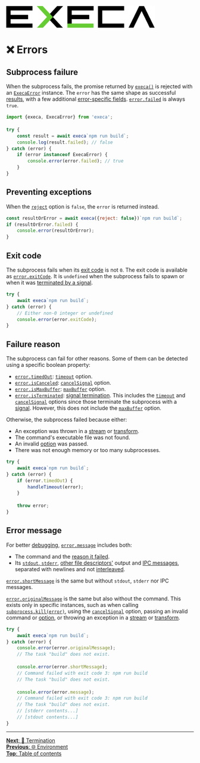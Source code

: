 <picture>
	<source media="(prefers-color-scheme: dark)" srcset="../media/logo_dark.svg">
	<img alt="execa logo" src="../media/logo.svg" width="400">
</picture>
<br>

# ❌ Errors

## Subprocess failure

When the subprocess fails, the promise returned by [`execa()`](api.md#execafile-arguments-options) is rejected with an [`ExecaError`](api.md#execaerror) instance. The `error` has the same shape as successful [results](api.md#result), with a few additional [error-specific fields](api.md#execaerror). [`error.failed`](api.md#resultfailed) is always `true`.

```js
import {execa, ExecaError} from 'execa';

try {
	const result = await execa`npm run build`;
	console.log(result.failed); // false
} catch (error) {
	if (error instanceof ExecaError) {
		console.error(error.failed); // true
	}
}
```

## Preventing exceptions

When the [`reject`](api.md#optionsreject) option is `false`, the `error` is returned instead.

```js
const resultOrError = await execa({reject: false})`npm run build`;
if (resultOrError.failed) {
	console.error(resultOrError);
}
```

## Exit code

The subprocess fails when its [exit code](https://en.wikipedia.org/wiki/Exit_status) is not `0`. The exit code is available as [`error.exitCode`](api.md#errorexitcode). It is `undefined` when the subprocess fails to spawn or when it was [terminated by a signal](termination.md#signal-termination).

```js
try {
	await execa`npm run build`;
} catch (error) {
	// Either non-0 integer or undefined
	console.error(error.exitCode);
}
```

## Failure reason

The subprocess can fail for other reasons. Some of them can be detected using a specific boolean property:
- [`error.timedOut`](api.md#errortimedout): [`timeout`](termination.md#timeout) option.
- [`error.isCanceled`](api.md#erroriscanceled): [`cancelSignal`](termination.md#canceling) option.
- [`error.isMaxBuffer`](api.md#errorismaxbuffer): [`maxBuffer`](output.md#big-output) option.
- [`error.isTerminated`](api.md#erroristerminated): [signal termination](termination.md#signal-termination). This includes the [`timeout`](termination.md#timeout) and [`cancelSignal`](termination.md#canceling) options since those terminate the subprocess with a [signal](termination.md#default-signal). However, this does not include the [`maxBuffer`](output.md#big-output) option.

Otherwise, the subprocess failed because either:
- An exception was thrown in a [stream](streams.md) or [transform](transform.md).
- The command's executable file was not found.
- An invalid [option](api.md#options) was passed.
- There was not enough memory or too many subprocesses.

```js
try {
	await execa`npm run build`;
} catch (error) {
	if (error.timedOut) {
		handleTimeout(error);
	}

	throw error;
}
```

## Error message

For better [debugging](debugging.md), [`error.message`](api.md#errormessage) includes both:
- The command and the [reason it failed](#failure-reason).
- Its [`stdout`, `stderr`](output.md#stdout-and-stderr), [other file descriptors'](output.md#additional-file-descriptors) output and [IPC messages](ipc.md), separated with newlines and not [interleaved](output.md#interleaved-output).

[`error.shortMessage`](api.md#errorshortmessage) is the same but without `stdout`, `stderr` nor IPC messages.

[`error.originalMessage`](api.md#errororiginalmessage) is the same but also without the command. This exists only in specific instances, such as when calling [`subprocess.kill(error)`](termination.md#error-message-and-stack-trace), using the [`cancelSignal`](termination.md#canceling) option, passing an invalid command or [option](api.md#options), or throwing an exception in a [stream](streams.md) or [transform](transform.md).

```js
try {
	await execa`npm run build`;
} catch (error) {
	console.error(error.originalMessage);
	// The task "build" does not exist.

	console.error(error.shortMessage);
	// Command failed with exit code 3: npm run build
	// The task "build" does not exist.

	console.error(error.message);
	// Command failed with exit code 3: npm run build
	// The task "build" does not exist.
	// [stderr contents...]
	// [stdout contents...]
}
```

<hr>

[**Next**: 🏁 Termination](termination.md)\
[**Previous**: 🌐 Environment](environment.md)\
[**Top**: Table of contents](../readme.md#documentation)
